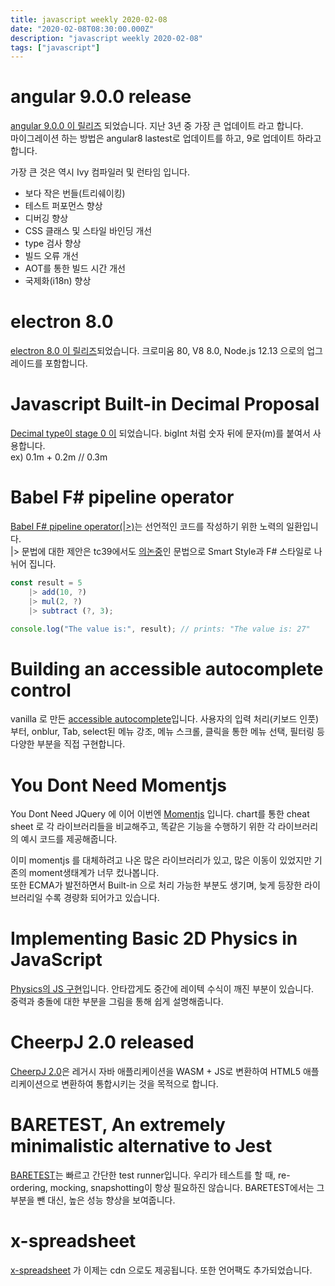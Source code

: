 ```yaml
---
title: javascript weekly 2020-02-08
date: "2020-02-08T08:30:00.000Z"
description: "javascript weekly 2020-02-08"
tags: ["javascript"]
---
```



# angular 9.0.0 release

<a href="https://blog.angular.io/version-9-of-angular-now-available-project-ivy-has-arrived-23c97b63cfa3" target="_blank">angular 9.0.0 이 릴리즈</a> 되었습니다. 지난 3년 중 가장 큰 업데이트 라고 합니다.  
마이그레이션 하는 방법은 angular8 lastest로 업데이트를 하고, 9로 업데이트 하라고 합니다.  

가장 큰 것은 역시 Ivy 컴파일러 및 런타임 입니다.
+ 보다 작은 번들(트리쉐이킹)
+ 테스트 퍼포먼스 향상
+ 디버깅 향상
+ CSS 클래스 및 스타일 바인딩 개선
+ type 검사 향상
+ 빌드 오류 개선
+ AOT를 통한 빌드 시간 개선
+ 국제화(i18n) 향상

# electron 8.0
<a href="https://www.electronjs.org/blog/electron-8-0" target="_blank">electron 8.0 이 릴리즈</a>되었습니다. 
크로미움 80, V8 8.0, Node.js 12.13 으로의 업그레이드를 포함합니다.	

# Javascript Built-in Decimal Proposal
<a href="https://github.com/littledan/proposal-decimal" target="_blank">Decimal type이 stage 0 이</a> 되었습니다.
bigInt 처럼 숫자 뒤에 문자(m)를 붙여서 사용합니다.  
ex) 0.1m + 0.2m // 0.3m

# Babel F# pipeline operator

<a href="http://codereform.com/blog/post/babel-fsharp-pipeline-operator/" target="_blank">Babel F# pipeline operator(|>)</a>는 선언적인 코드를 작성하기 위한 노력의 일환입니다.  
|> 문법에 대한 제안은 tc39에서도 <a href="https://github.com/tc39/proposal-pipeline-operator">의논중</a>인 문법으로 Smart Style과 F# 스타일로 나뉘어 집니다.  

```javascript
const result = 5
    |> add(10, ?)
    |> mul(2, ?)
    |> subtract (?, 3);

console.log("The value is:", result); // prints: "The value is: 27"
```

# Building an accessible autocomplete control
vanilla 로 만든 <a href="https://adamsilver.io/articles/building-an-accessible-autocomplete-control/" target="_blank">accessible autocomplete</a>입니다.
사용자의 입력 처리(키보드 인풋)부터, onblur, Tab, select된 메뉴 강조, 메뉴 스크롤, 클릭을 통한 메뉴 선택, 필터링 등 다양한 부분을 직접 구현합니다.  

# You Dont Need Momentjs
You Dont Need JQuery 에 이어 이번엔 <a href="https://github.com/you-dont-need/You-Dont-Need-Momentjs" target="_blank">Momentjs</a> 입니다.
chart를 통한 cheat sheet 로 각 라이브러리들을 비교해주고, 똑같은 기능을 수행하기 위한 각 라이브러리의 예시 코드를 제공해줍니다.  

이미 momentjs 를 대체하려고 나온 많은 라이브러리가 있고, 많은 이동이 있었지만 기존의 moment생태계가 너무 컸나봅니다.  
또한 ECMA가 발전하면서 Built-in 으로 처리 가능한 부분도 생기며, 늦게 등장한 라이브러리일 수록 경량화 되어가고 있습니다.

# Implementing Basic 2D Physics in JavaScript
<a href="https://martinheinz.dev/blog/15" target="_blank">Physics의 JS 구현</a>입니다.
안타깝게도 중간에 레이텍 수식이 깨진 부분이 있습니다.  
중력과 충돌에 대한 부분을 그림을 통해 쉽게 설명해줍니다.


# CheerpJ 2.0 released
<a href="https://medium.com/leaningtech/cheerpj-2-0-released-381f6d03e4e" target="_blank">CheerpJ 2.0</a>은 레거시 자바 애플리케이션을 WASM + JS로 변환하여 HTML5 애플리케이션으로 변환하여 통합시키는 것을 목적으로 합니다.

# BARETEST, An extremely minimalistic alternative to Jest
<a href="https://volument.com/baretest" target="_blank">BARETEST</a>는 빠르고 간단한 test runner입니다. 우리가 테스트를 할 때, re-ordering, mocking, snapshotting이 항상 필요하진 않습니다.  BARETEST에서는 그 부분을 뺀 대신, 높은 성능 향상을 보여줍니다.

# x-spreadsheet
<a href="https://github.com/myliang/x-spreadsheet">x-spreadsheet</a> 가 이제는 cdn 으로도 제공됩니다. 또한 언어팩도 추가되었습니다.